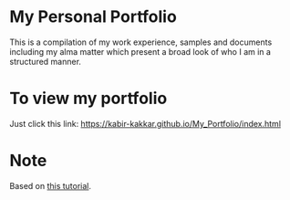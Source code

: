 My Personal Portfolio
=========

This is a compilation of my work experience, samples and documents including my alma matter which present a broad look of who I am in a structured manner.

To view my portfolio
==========

Just click this link: https://kabir-kakkar.github.io/My_Portfolio/index.html

Note
==========
Based on [this tutorial](https://medium.com/p/991845147ec).
